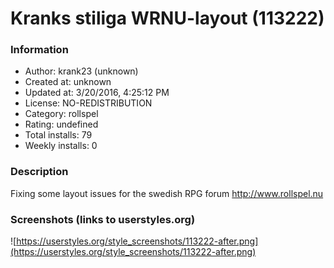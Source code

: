 # Kranks stiliga WRNU-layout (113222)

### Information
- Author: krank23 (unknown)
- Created at: unknown
- Updated at: 3/20/2016, 4:25:12 PM
- License: NO-REDISTRIBUTION
- Category: rollspel
- Rating: undefined
- Total installs: 79
- Weekly installs: 0


### Description
Fixing some layout issues for the swedish RPG forum http://www.rollspel.nu


### Screenshots (links to userstyles.org)
![https://userstyles.org/style_screenshots/113222-after.png](https://userstyles.org/style_screenshots/113222-after.png)


